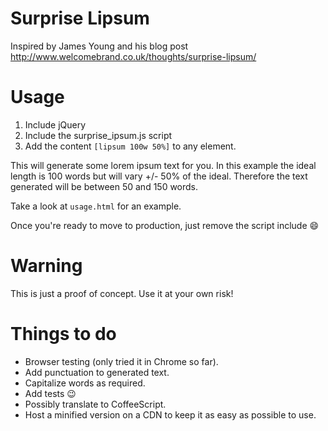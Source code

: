 Surprise Lipsum
===============

Inspired by James Young and his blog post http://www.welcomebrand.co.uk/thoughts/surprise-lipsum/

Usage
=====

1. Include jQuery
2. Include the surprise_ipsum.js script
3. Add the content ```[lipsum 100w 50%]``` to any element. 

This will generate some lorem ipsum text for you. In this example the ideal length is 100 words but will vary +/- 50% of the ideal. Therefore the text generated will be between 50 and 150 words.

Take a look at ```usage.html``` for an example.

Once you're ready to move to production, just remove the script include :smile:

Warning
=======

This is just a proof of concept. Use it at your own risk!

Things to do
============

* Browser testing (only tried it in Chrome so far).
* Add punctuation to generated text.
* Capitalize words as required.
* Add tests :wink:
* Possibly translate to CoffeeScript.
* Host a minified version on a CDN to keep it as easy as possible to use.
